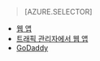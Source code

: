 > [AZURE.SELECTOR]
- [웹 앱](../articles/web-sites-custom-domain-name.md)
- [트래픽 관리자에서 웹 앱](../articles/web-sites-traffic-manager-custom-domain-name.md)
- [GoDaddy](../articles/web-sites-godaddy-custom-domain-name.md)


<!--HONumber=52--> 
